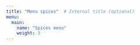 ```yaml
---
title: "Menu spices"  # Internal title (optional)
menu:
  main:
    name: "Spices menu"  
    weight: 3 
---
```

